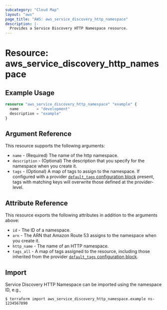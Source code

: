 ```yaml
---
subcategory: "Cloud Map"
layout: "aws"
page_title: "AWS: aws_service_discovery_http_namespace"
description: |-
  Provides a Service Discovery HTTP Namespace resource.
---
```


# Resource: aws_service_discovery_http_namespace

## Example Usage

```terraform
resource "aws_service_discovery_http_namespace" "example" {
  name        = "development"
  description = "example"
}
```

## Argument Reference

This resource supports the following arguments:

* `name` - (Required) The name of the http namespace.
* `description` - (Optional) The description that you specify for the namespace when you create it.
* `tags` - (Optional) A map of tags to assign to the namespace. If configured with a provider [`default_tags` configuration block](https://registry.terraform.io/providers/hashicorp/aws/latest/docs#default_tags-configuration-block) present, tags with matching keys will overwrite those defined at the provider-level.

## Attribute Reference

This resource exports the following attributes in addition to the arguments above:

* `id` - The ID of a namespace.
* `arn` - The ARN that Amazon Route 53 assigns to the namespace when you create it.
* `http_name` - The name of an HTTP namespace.
* `tags_all` - A map of tags assigned to the resource, including those inherited from the provider [`default_tags` configuration block](https://registry.terraform.io/providers/hashicorp/aws/latest/docs#default_tags-configuration-block).

## Import

Service Discovery HTTP Namespace can be imported using the namespace ID, e.g.,

```
$ terraform import aws_service_discovery_http_namespace.example ns-1234567890
```
